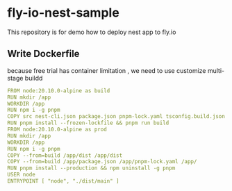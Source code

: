 # fly-io-nest-sample

This repository is for demo how to deploy nest app to fly.io

## Write Dockerfile 

because free trial has container limitation , we need to use customize multi-stage buildd

```yaml
FROM node:20.10.0-alpine as build
RUN mkdir /app
WORKDIR /app
RUN npm i -g pnpm
COPY src nest-cli.json package.json pnpm-lock.yaml tsconfig.build.json tsconfig.json /app/
RUN pnpm install --frozen-lockfile && pnpm run build
FROM node:20.10.0-alpine as prod
RUN mkdir /app
WORKDIR /app
RUN npm i -g pnpm
COPY --from=build /app/dist /app/dist
COPY --from=build /app/package.json /app/pnpm-lock.yaml /app/
RUN pnpm install --production && npm uninstall -g pnpm
USER node
ENTRYPOINT [ "node", "./dist/main" ]
```